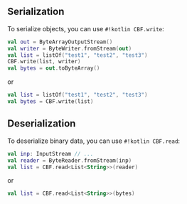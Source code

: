 ## Serialization

To serialize objects, you can use `#!kotlin CBF.write`:

```kotlin
val out = ByteArrayOutputStream()
val writer = ByteWriter.fromStream(out)
val list = listOf("test1", "test2", "test3")
CBF.write(list, writer)
val bytes = out.toByteArray()
```

or

```kotlin
val list = listOf("test1", "test2", "test3")
val bytes = CBF.write(list)
```

## Deserialization

To deserialize binary data, you can use `#!kotlin CBF.read`:

```kotlin
val inp: InputStream // ...
val reader = ByteReader.fromStream(inp)
val list = CBF.read<List<String>>(reader)
```

or

```kotlin
val list = CBF.read<List<String>>(bytes)
```
